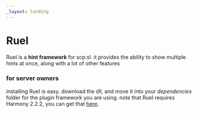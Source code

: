 ```yaml
---
_layout: landing
---
```


# RueI
RueI is a **hint framework** for scp:sl. it provides the ability to show multiple hints at once, along with a lot of other features

### for server owners
installing RueI is easy. download the dll, and move it into your *dependencies* folder for the plugin framework you are using. note that RueI requires Harmony 2.2.2, you can get that [here](https://github.com/pardeike/Harmony).
